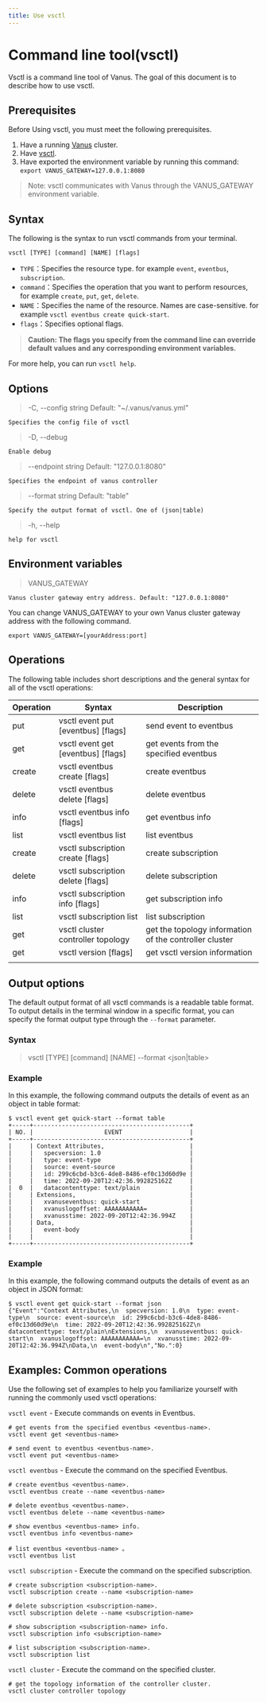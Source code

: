 ```yaml
---
title: Use vsctl
---
```


# Command line tool(vsctl)

Vsctl is a command line tool of Vanus. The goal of this document is to describe how to use vsctl.

## Prerequisites

Before Using vsctl, you must meet the following prerequisites.
1. Have a running [Vanus](https://github.com/vanus-labs/docs/blob/main/content/getting-started/installation.mdx) cluster.
2. Have [vsctl](https://github.com/vanus-labs/docs/blob/main/content/how-to/vsctl.md).
3. Have exported the environment variable by running this command: `export VANUS_GATEWAY=127.0.0.1:8080`

> Note: vsctl communicates with Vanus through the VANUS_GATEWAY environment variable.

## Syntax

The following is the syntax to run vsctl commands from your terminal.
```shell
vsctl [TYPE] [command] [NAME] [flags]
```
* `TYPE`：Specifies the resource type. for example `event`, `eventbus`, `subscription`.
* `command`：Specifies the operation that you want to perform resources, for example `create`, `put`, `get`, `delete`.
* `NAME`：Specifies the name of the resource. Names are case-sensitive. for example `vsctl eventbus create quick-start`.
* `flags`：Specifies optional flags.

> **Caution: The flags you specify from the command line can override default values and any corresponding environment variables.**

For more help, you can run `vsctl help`.

## Options

> -C, --config string   Default: "~/.vanus/vanus.yml"

    Specifies the config file of vsctl

> -D, --debug

    Enable debug

> --endpoint string   Default: "127.0.0.1:8080"

    Specifies the endpoint of vanus controller

> --format string   Default: "table"

    Specify the output format of vsctl. One of (json|table)

> -h, --help

    help for vsctl

## Environment variables

> VANUS_GATEWAY

    Vanus cluster gateway entry address. Default: "127.0.0.1:8080"

You can change VANUS_GATEWAY to your own Vanus cluster gateway address with the following command.
```
export VANUS_GATEWAY=[yourAddress:port]
```

## Operations

The following table includes short descriptions and the general syntax for all of the vsctl operations:

|  Operation  |      Syntax      |   Description   |
|-------------|------------------|-----------------|
| put         | vsctl event put [eventbus] [flags] | send event to eventbus |
| get         | vsctl event get [eventbus] [flags] | get events from the specified eventbus |
| create      | vsctl eventbus create [flags] | create eventbus |
| delete      | vsctl eventbus delete [flags] | delete eventbus |
| info        | vsctl eventbus info [flags] | get eventbus info |
| list        | vsctl eventbus list | list eventbus |
| create      | vsctl subscription create [flags] | create subscription |
| delete      | vsctl subscription delete [flags] | delete subscription |
| info        | vsctl subscription info [flags] | get subscription info |
| list        | vsctl subscription list | list subscription |
| get         | vsctl cluster controller topology | get the topology information of the controller cluster |
| get         | vsctl version [flags] | get vsctl version information |
||||

## Output options

The default output format of all vsctl commands is a readable table format. To output details in the terminal window in a specific format, you can specify the format output type through the `--format` parameter.

### Syntax

> vsctl [TYPE] [command] [NAME] --format <json|table>

### Example

In this example, the following command outputs the details of event as an object in table format:

```
$ vsctl event get quick-start --format table
+-----+--------------------------------------------+
| NO. |                    EVENT                   |
+-----+--------------------------------------------+
|     | Context Attributes,                        |
|     |   specversion: 1.0                         |
|     |   type: event-type                         |
|     |   source: event-source                     |
|     |   id: 299c6cbd-b3c6-4de8-8486-ef0c13d60d9e |
|     |   time: 2022-09-20T12:42:36.992825162Z     |
|  0  |   datacontenttype: text/plain              |
|     | Extensions,                                |
|     |   xvanuseventbus: quick-start              |
|     |   xvanuslogoffset: AAAAAAAAAAA=            |
|     |   xvanusstime: 2022-09-20T12:42:36.994Z    |
|     | Data,                                      |
|     |   event-body                               |
|     |                                            |
+-----+--------------------------------------------+
```

### Example

In this example, the following command outputs the details of event as an object in JSON format:

```
$ vsctl event get quick-start --format json
{"Event":"Context Attributes,\n  specversion: 1.0\n  type: event-type\n  source: event-source\n  id: 299c6cbd-b3c6-4de8-8486-ef0c13d60d9e\n  time: 2022-09-20T12:42:36.992825162Z\n  datacontenttype: text/plain\nExtensions,\n  xvanuseventbus: quick-start\n  xvanuslogoffset: AAAAAAAAAAA=\n  xvanusstime: 2022-09-20T12:42:36.994Z\nData,\n  event-body\n","No.":0}
```

## Examples: Common operations

Use the following set of examples to help you familiarize yourself with running the commonly used vsctl operations:

`vsctl event` - Execute commands on events in Eventbus.
```
# get events from the specified eventbus <eventbus-name>.
vsctl event get <eventbus-name>

# send event to eventbus <eventbus-name>.
vsctl event put <eventbus-name>
```

`vsctl eventbus` - Execute the command on the specified Eventbus.
```
# create eventbus <eventbus-name>.
vsctl eventbus create --name <eventbus-name>

# delete eventbus <eventbus-name>.
vsctl eventbus delete --name <eventbus-name>

# show eventbus <eventbus-name> info.
vsctl eventbus info <eventbus-name>

# list eventbus <eventbus-name> 。
vsctl eventbus list
```

`vsctl subscription` - Execute the command on the specified subscription.
```
# create subscription <subscription-name>.
vsctl subscription create --name <subscription-name>

# delete subscription <subscription-name>.
vsctl subscription delete --name <subscription-name>

# show subscription <subscription-name> info.
vsctl subscription info <subscription-name>

# list subscription <subscription-name>.
vsctl subscription list
```

`vsctl cluster` - Execute the command on the specified cluster.
```
# get the topology information of the controller cluster.
vsctl cluster controller topology
```
